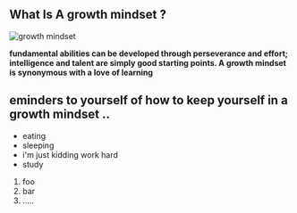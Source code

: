
## What Is A growth mindset ?

![growth mindset](https://edsurge.imgix.net/uploads/post/image/12467/mind_as_muscle-1565189295.jpg?auto=compress%2Cformat&w=1024&h=512&fit=crop)

**fundamental abilities can be developed through perseverance and effort; intelligence and talent are simply good starting points. A growth mindset is synonymous with a love of  learning**

## eminders to yourself of how to keep yourself in a growth mindset .. 

* eating 
* sleeping
* i'm just kidding work hard 
* study

1. foo
2. bar 
3. .....

    




